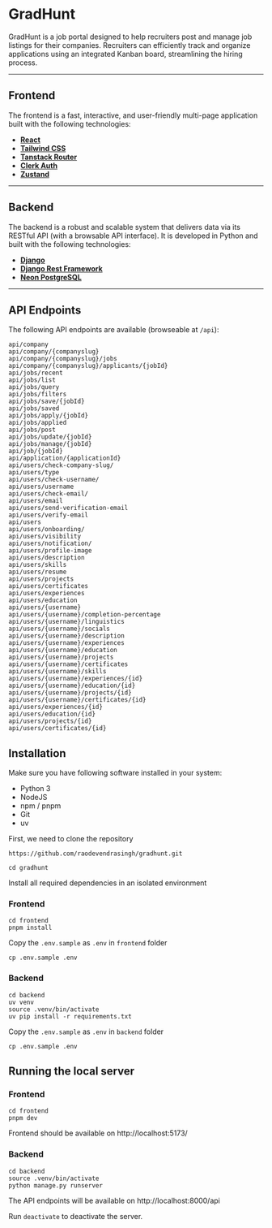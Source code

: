 # GradHunt

GradHunt is a job portal designed to help recruiters post and manage job listings for their companies. Recruiters can efficiently track and organize applications using an integrated Kanban board, streamlining the hiring process.

---

## Frontend

The frontend is a fast, interactive, and user-friendly multi-page application built with the following technologies:

- **[React](https://react.dev/)**  
- **[Tailwind CSS](https://tailwindcss.com/)**  
- **[Tanstack Router](https://tanstack.com/router/latest)**  
- **[Clerk Auth](https://clerk.com/)**  
- **[Zustand](https://zustand-demo.pmnd.rs/)**  

---

## Backend

The backend is a robust and scalable system that delivers data via its RESTful API (with a browsable API interface). It is developed in Python and built with the following technologies:

- **[Django](https://www.djangoproject.com/)**  
- **[Django Rest Framework](http://www.django-rest-framework.org/)**  
- **[Neon PostgreSQL](https://neon.tech/)**  

---

## API Endpoints

The following API endpoints are available (browseable at `/api`):

```
api/company
api/company/{companyslug}
api/company/{companyslug}/jobs
api/company/{companyslug}/applicants/{jobId}
api/jobs/recent
api/jobs/list
api/jobs/query
api/jobs/filters
api/jobs/save/{jobId}
api/jobs/saved
api/jobs/apply/{jobId}
api/jobs/applied
api/jobs/post
api/jobs/update/{jobId}
api/jobs/manage/{jobId}
api/job/{jobId}
api/application/{applicationId}
api/users/check-company-slug/
api/users/type
api/users/check-username/
api/users/username
api/users/check-email/
api/users/email
api/users/send-verification-email
api/users/verify-email
api/users
api/users/onboarding/
api/users/visibility
api/users/notification/
api/users/profile-image
api/users/description
api/users/skills
api/users/resume
api/users/projects
api/users/certificates
api/users/experiences
api/users/education
api/users/{username}
api/users/{username}/completion-percentage
api/users/{username}/linguistics
api/users/{username}/socials
api/users/{username}/description
api/users/{username}/experiences
api/users/{username}/education
api/users/{username}/projects
api/users/{username}/certificates
api/users/{username}/skills
api/users/{username}/experiences/{id}
api/users/{username}/education/{id}
api/users/{username}/projects/{id}
api/users/{username}/certificates/{id}
api/users/experiences/{id}
api/users/education/{id}
api/users/projects/{id}
api/users/certificates/{id}
```

## Installation

Make sure you have following software installed in your system:
* Python 3
* NodeJS
* npm / pnpm
* Git
* uv

First, we need to clone the repository
```
https://github.com/raodevendrasingh/gradhunt.git
```
```
cd gradhunt
```


Install all required dependencies in an isolated environment

### Frontend
```
cd frontend
pnpm install
```
Copy the `.env.sample` as `.env` in `frontend` folder
```
cp .env.sample .env
```

### Backend
```
cd backend
uv venv
source .venv/bin/activate
uv pip install -r requirements.txt
```

Copy the `.env.sample` as `.env` in `backend` folder
```
cp .env.sample .env
```


## Running the local server

### Frontend
```
cd frontend
pnpm dev
```
Frontend should be available on http://localhost:5173/

### Backend
```
cd backend
source .venv/bin/activate
python manage.py runserver
```
The API endpoints will be available on http://localhost:8000/api

Run `deactivate` to deactivate the server.
